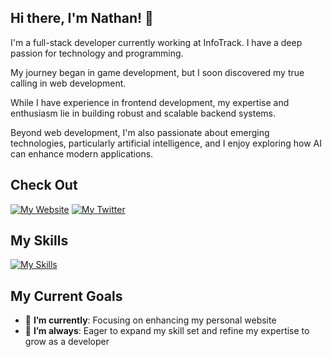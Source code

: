 ## Hi there, I'm Nathan! 👋

I'm a full-stack developer currently working at InfoTrack. I have a deep passion for technology and programming.

My journey began in game development, but I soon discovered my true calling in web development.

While I have experience in frontend development, my expertise and enthusiasm lie in building robust and scalable backend systems.

Beyond web development, I'm also passionate about emerging technologies, particularly artificial intelligence, and I enjoy exploring how AI can enhance modern applications.

## Check Out
[![My Website](https://img.shields.io/badge/my%20website-1b3850?style=for-the-badge&logo=about.me)](https://nathwebdev.com/) [![My Twitter](https://img.shields.io/badge/twitter/x-1b3850?style=for-the-badge&logo=x)](https://x.com/NathWebDev)

## My Skills
[![My Skills](https://skillicons.dev/icons?i=cs,dotnet,html,css,js,ts,py,react,docker,git,github)](https://skillicons.dev)

## My Current Goals
- 🔭 **I’m currently**: Focusing on enhancing my personal website
- 🌱 **I’m always**: Eager to expand my skill set and refine my expertise to grow as a developer
